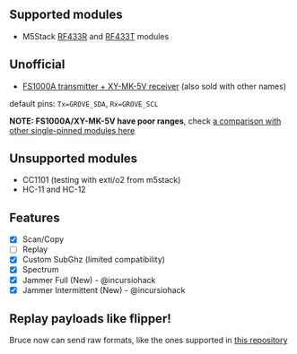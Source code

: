 ## Supported modules

- M5Stack [RF433R](https://docs.m5stack.com/en/unit/rf433_r) and [RF433T](https://docs.m5stack.com/en/unit/rf433_t) modules

## Unofficial

- [FS1000A transmitter + XY-MK-5V receiver](https://components101.com/modules/433-mhz-rf-transmitter-module) (also sold with other names)

default pins: `Tx=GROVE_SDA`, `Rx=GROVE_SCL` 

**NOTE: FS1000A/XY-MK-5V have poor ranges**, check [a comparison with other single-pinned modules here](http://x311.blogspot.com/2017/10/comparison-of-cheap-rf-modules-with-ask.html)

## Unsupported modules

- CC1101 (testing with exti/o2 from m5stack)
- HC-11 and HC-12

## Features

- [x] Scan/Copy
- [ ] Replay
- [x] Custom SubGhz (limited compatibility)
- [x] Spectrum
- [x] Jammer Full (New) - @incursiohack
- [x] Jammer Intermittent (New) - @incursiohack

## Replay payloads like flipper!

Bruce now can send raw formats, like the ones supported in [this repository](https://github.com/Zero-Sploit/FlipperZero-Subghz-DB/tree/main/subghz)
